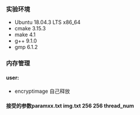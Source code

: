 ### 实验环境
- Ubuntu 18.04.3 LTS x86_64
- cmake 3.15.3
- make 4.1
- g++ 9.1.0
- gmp 6.1.2


### 内存管理

#### user:
- encryptimage  自己释放


#### 接受的参数paramxx.txt  img.txt 256 256 thread_num